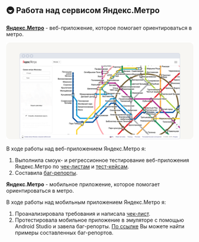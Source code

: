 ## 🚇 Работа над сервисом Яндекс.Метро

[<b>Яндекс.Метро</b>](https://qa-metro.stand-1.praktikum-services.ru/moscow) - веб-приложение, которое помогает ориентироваться в метро.

![web-application](https://github.com/petrova-andm/Yandex.Metro/blob/main/images/screenshot-huge.png)

В ходе работы над веб-приложением Яндекс.Метро я:  
1. Выполнила смоук- и регрессионное тестирование веб-приложения Яндекс.Метро по [чек-листам](https://docs.google.com/spreadsheets/d/1bunoYm5kJMnNiU7t3dOJuVej-Ta40cEw/edit?usp=sharing&ouid=116887226477487450011&rtpof=true&sd=true) и [тест-кейсам](https://docs.google.com/spreadsheets/d/19KAx3UThSR4Gp_5MHdstRhK53Japf5Yd/edit?usp=sharing&ouid=116887226477487450011&rtpof=true&sd=true).  
2. Составила [баг-репорты](https://docs.google.com/document/d/1LPIiWZcwbIwcIKakzAHv6JLR4kAtVb-2/edit?usp=sharing&ouid=116887226477487450011&rtpof=true&sd=true). 

<b>Яндекс.Метро</b> - мобильное приложение, которое помогает ориентироваться в метро.

В ходе работы над мобильным приложением Яндекс.Метро я:  
1. Проанализировала требования и написала [чек-лист](https://docs.google.com/spreadsheets/d/1xg_fyf8CzPgYrkCS2yPx7S9KOZaZj6annvlVy_Fvw0w/edit#gid=857523888).
2. Протестировала мобильное приложение в эмуляторе с помощью Android Studio и завела баг-репорты. [По ссылке]() Вы можете найти примеры составленных баг-репортов.